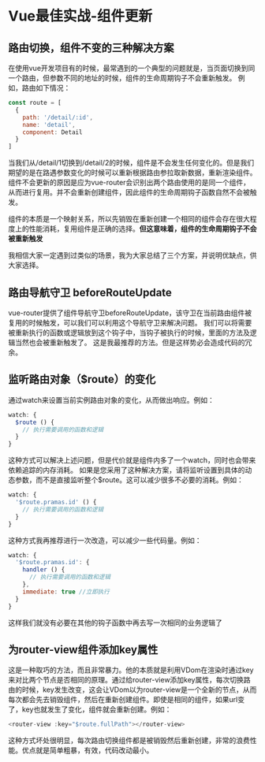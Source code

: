 # Vue最佳实战-组件更新

## 路由切换，组件不变的三种解决方案
在使用vue开发项目有的时候，最常遇到的一个典型的问题就是，当页面切换到同一个路由，但参数不同的地址的时候，组件的生命周期钩子不会重新触发。
例如，路由如下情况：
``` js
const route = [
  {
    path: '/detail/:id',
    name: 'detail',
    component: Detail
  }
]
```
当我们从/detail/1切换到/detail/2的时候，组件是不会发生任何变化的。但是我们期望的是在路遇参数变化的时候可以重新根据路由参拉取新数据，重新渲染组件。
组件不会更新的原因是应为vue-router会识别出两个路由使用的是同一个组件，从而进行复用。并不会重新创建组件，因此组件的生命周期钩子函数自然不会被触发。

组件的本质是一个映射关系，所以先销毁在重新创建一个相同的组件会存在很大程度上的性能消耗，复用组件是正确的选择。**但这意味着，组件的生命周期钩子不会被重新触发**

我相信大家一定遇到过类似的场景，我为大家总结了三个方案，并说明优缺点，供大家选择。

## 路由导航守卫 beforeRouteUpdate

vue-router提供了组件导航守卫beforeRouteUpdate，该守卫在当前路由组件被复用的时候触发，可以我们可以利用这个导航守卫来解决问题。
我们可以将需要被重新执行的函数或逻辑放到这个钩子中，当钩子被执行的时候，里面的方法及逻辑当然也会被重新触发了。
这是我最推荐的方法。但是这样势必会造成代码的冗余。


## 监听路由对象（$route）的变化

通过watch来设置当前实例路由对象的变化，从而做出响应。例如：
``` js
watch: {
  $route () {
    // 执行需要调用的函数和逻辑
  }
}
```
这种方式可以解决上述问题，但是代价就是组件内多了一个watch，同时也会带来依赖追踪的内存消耗。
如果是您采用了这种解决方案，请将监听设置到具体的动态参数，而不是直接监听整个$route。这可以减少很多不必要的消耗。例如：
``` js
watch: {
  '$route.pramas.id' () {
    // 执行需要调用的函数和逻辑
  }
}
```
这种方式我再推荐进行一次改造，可以减少一些代码量。例如：
``` js
watch: {
  '$route.pramas.id': {
    handler () {
      // 执行需要调用的函数和逻辑
    },
    immediate: true //立即执行
  }
}
```
这样我们就没有必要在其他的钩子函数中再去写一次相同的业务逻辑了

## 为router-view组件添加key属性
这是一种取巧的方法，而且非常暴力。他的本质就是利用VDom在渲染时通过key来对比两个节点是否相同的原理。通过给router-view添加key属性，每次切换路由的时候，key发生改变，这会让VDom以为router-view是一个全新的节点，从而每次都会先去销毁组件，然后在重新创建组件。即使是相同的组件，如果url变了，key也就发生了变化，组件就会重新创建。例如：
``` js
<router-view :key="$route.fullPath"></router-view>
```
这种方式坏处很明显，每次路由切换组件都是被销毁然后重新创建，非常的浪费性能。优点就是简单粗暴，有效，代码改动最小。


